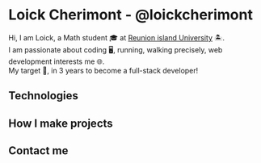 <!-- See how to use image in Markdown -->
# Loick Cherimont - @loickcherimont
Hi, I am Loick, a Math student 🎓 at [Reunion island University](https://www.univ-reunion.fr/) 🏝️.  
I am passionate about coding 🖥️, running, walking precisely, web development interests me 🌐.  
My target 🚩, in 3 years to become a full-stack developer!

## Technologies
<!-- Present techno I use -->
<!-- precisely, my forces in these techno -->
<!--### Languages

### Databases
- MySQL
- InfluxDB
### Framework
- Bootstrap
### Others
- Powershell
- LaTex

| Languages    | Databases  | Frameworks  | Others       |
| ---          | ---        | ---         | ---          |
| - Python     | - MySQL    | - Bootstrap | - Powershell |
| - JavaScript | - InfluxDB | - Gin       | - LaTex      |
| - PHP        |            |             |              |
| - Golang     |            |             |              |
| - HTML5/CSS3 |            |             |              |
-->
## How I make projects
<!-- Motivations, how, why I do them -->

## Contact me
<!-- Find how to do mailto with Gmail -->
<!-- Check if someone can see your profile without login -->
  <!-- - [LinkedIn](https://linkedin.com/in/loïck-chérimont-219429219)
  - [Gmail](http://loickcherimont@gmail.com)-->
  
<!---
loickcherimont/loickcherimont is a ✨ special ✨ repository because its `README.md` (this file) appears on your GitHub profile.
You can click the Preview link to take a look at your changes.
--->
